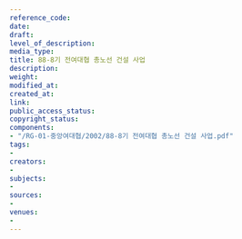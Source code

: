 ```yaml
---
reference_code: 
date: 
draft: 
level_of_description: 
media_type: 
title: 88-8기 전여대협 총노선 건설 사업
description: 
weight: 
modified_at: 
created_at: 
link: 
public_access_status: 
copyright_status: 
components:
- "/RG-01-중앙여대협/2002/88-8기 전여대협 총노선 건설 사업.pdf"
tags:
- 
creators:
- 
subjects:
- 
sources:
- 
venues:
- 
---
```

